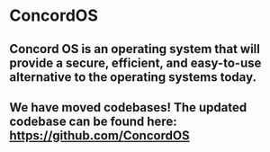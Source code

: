# ConcordOS
<h2> Concord OS is an operating system that will provide a secure, efficient, and easy-to-use alternative to the operating systems today. </h2>




## We have moved codebases! The updated codebase can be found here: https://github.com/ConcordOS
